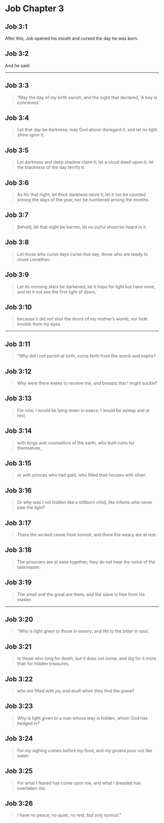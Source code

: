 # Job Chapter 3

## Job 3:1

After this, Job opened his mouth and cursed the day he was born.

## Job 3:2

And he said:

---

## Job 3:3

> “May the day of my birth vanish,
> and the night that declared, ‘A boy is conceived.’

## Job 3:4

> Let that day be darkness;
> may God above disregard it,
> and let no light shine upon it.

## Job 3:5

> Let darkness and deep shadow claim it;
> let a cloud dwell upon it;
> let the blackness of the day terrify it.

## Job 3:6

> As for that night, let thick darkness seize it;
> let it not be counted among the days of the year,
> nor be numbered among the months.

## Job 3:7

> Behold, let that night be barren;
> let no joyful shout be heard in it.

## Job 3:8

> Let those who curse days curse that day,
> those who are ready to rouse Leviathan.

## Job 3:9

> Let its morning stars be darkened;
> let it hope for light but have none,
> and let it not see the first light of dawn,

## Job 3:10

> because it did not shut the doors of my mother’s womb,
> nor hide trouble from my eyes.

---

## Job 3:11

> “Why did I not perish at birth,
> come forth from the womb and expire?

## Job 3:12

> Why were there knees to receive me,
> and breasts that I might suckle?

## Job 3:13

> For now, I would be lying down in peace;
> I would be asleep and at rest,

## Job 3:14

> with kings and counsellors of the earth,
> who built ruins for themselves,

## Job 3:15

> or with princes who had gold,
> who filled their houses with silver.

## Job 3:16

> Or why was I not hidden like a stillborn child,
> like infants who never saw the light?

## Job 3:17

> There the wicked cease from turmoil,
> and there the weary are at rest.

## Job 3:18

> The prisoners are at ease together;
> they do not hear the voice of the taskmaster.

## Job 3:19

> The small and the great are there,
> and the slave is free from his master.

---

## Job 3:20

> “Why is light given to those in misery,
> and life to the bitter in soul,

## Job 3:21

> to those who long for death, but it does not come,
> and dig for it more than for hidden treasures,

## Job 3:22

> who are filled with joy
> and exult when they find the grave?

## Job 3:23

> Why is light given to a man whose way is hidden,
> whom God has hedged in?

## Job 3:24

> For my sighing comes before my food,
> and my groans pour out like water.

## Job 3:25

> For what I feared has come upon me,
> and what I dreaded has overtaken me.

## Job 3:26

> I have no peace, no quiet,
> no rest, but only turmoil.”
